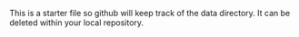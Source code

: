 This is a starter file so github will keep track of the data directory.
It can be deleted within your local repository.
